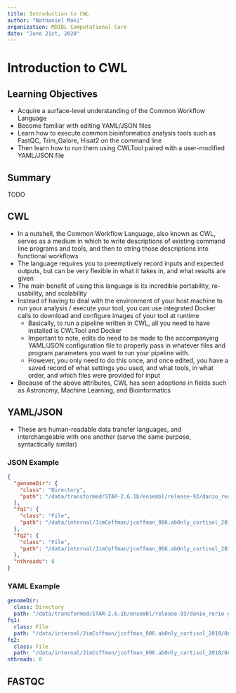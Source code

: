 ```yaml
---
title: Introduction to CWL
author: "Nathaniel Maki"
organization: MDIBL Computational Core
date: "June 21st, 2020"
---
```

# Introduction to CWL

## Learning Objectives

* Acquire a surface-level understanding of the Common Workflow Language
* Become familiar with editing YAML/JSON files
* Learn how to execute common bioinformatics analysis tools such as FastQC, Trim_Galore, Hisat2 on the command line
* Then learn how to run them using CWLTool paired with a user-modified YAML/JSON file

## Summary

TODO

## CWL

* In a nutshell, the Common Workflow Language, also known as CWL, serves as a medium in which to write descriptions of existing command line programs and tools, and then to string those descriptions into functional workflows
* The language requires you to preemptively record inputs and expected outputs, but can be very flexible in what it takes in, and what results are given
* The main benefit of using this language is its incredible portability, re-usability, and scalability
* Instead of having to deal with the environment of your host machine to run your analysis / execute your tool, you can use integrated Docker calls to download and configure images of your tool at runtime
  * Basically, to run a pipeline written in CWL, all you need to have installed is CWLTool and Docker
  * Important to note, edits do need to be made to the accompanying YAML/JSON configuration file to properly pass in whatever files and program parameters you want to run your pipeline with.
  * However, you only need to do this once, and once edited, you have a saved record of what settings you used, and what tools, in what order, and which files were provided for input
* Because of the above attributes, CWL has seen adoptions in fields such as Astronomy, Machine Learning, and Bioinformatics

## YAML/JSON

* These are human-readable data transfer languages, and interchangeable with one another (serve the same purpose, syntactically similar)

### JSON Example
```json
{
  "genomeDir": {
    "class": "Directory",
    "path": "/data/transformed/STAR-2.6.1b/ensembl/release-93/danio_rerio-genome"
  },
  "fq1": {
    "class": "File",
    "path": "/data/internal/JimCoffman/jcoffman_006.abOnly_cortisol_2018/0AB1_S1_LALL_R1_001.fastq.gz"
  },
  "fq2": {
    "class": "File",
    "path": "/data/internal/JimCoffman/jcoffman_006.abOnly_cortisol_2018/0AB1_S1_LALL_R2_001.fastq.gz"
  },
  "nthreads": 8
}
```
### YAML Example
```yaml
genomeDir:
  class: Directory
  path: "/data/transformed/STAR-2.6.1b/ensembl/release-93/danio_rerio-genome"
fq1:
  class: File
  path: "/data/internal/JimCoffman/jcoffman_006.abOnly_cortisol_2018/0AB1_S1_LALL_R1_001.fastq.gz"
fq2:
  class: File
  path: "/data/internal/JimCoffman/jcoffman_006.abOnly_cortisol_2018/0AB1_S1_LALL_R2_001.fastq.gz"
nthreads: 8
```
## FASTQC
